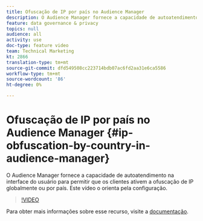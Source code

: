 ```yaml
---
title: Ofuscação de IP por país no Audience Manager
description: O Audience Manager fornece a capacidade de autoatendimento na interface do usuário para permitir que os clientes ativem a ofuscação de IP globalmente ou por país. Este vídeo o orienta pela configuração.
feature: data governance & privacy
topics: null
audience: all
activity: use
doc-type: feature video
team: Technical Marketing
kt: 2866
translation-type: tm+mt
source-git-commit: dfd549508cc223714bdb07ac6fd2aa31e6ca5586
workflow-type: tm+mt
source-wordcount: '86'
ht-degree: 0%

---
```



# Ofuscação de IP por país no Audience Manager {#ip-obfuscation-by-country-in-audience-manager}

O Audience Manager fornece a capacidade de autoatendimento na interface do usuário para permitir que os clientes ativem a ofuscação de IP globalmente ou por país. Este vídeo o orienta pela configuração.

>[!VIDEO](https://video.tv.adobe.com/v/27218/?quality=9)

Para obter mais informações sobre esse recurso, visite a [documentação](https://experiencecloud.adobe.com/resources/help/en_US/aam/ip-obfuscation.html).
